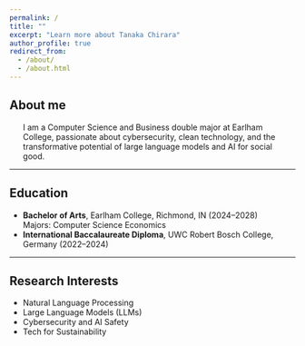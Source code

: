 ```yaml
---
permalink: /
title: ""
excerpt: "Learn more about Tanaka Chirara"
author_profile: true
redirect_from: 
  - /about/
  - /about.html
---
```


<h2>About me</h2>
<ul>
I am a Computer Science and Business double major at Earlham College, passionate about cybersecurity, clean technology, and the transformative potential of large language models and AI for social good.
</ul>

---

<h2>Education</h2>
<ul>
  <li><strong>Bachelor of Arts</strong>, Earlham College, Richmond, IN (2024–2028)<br>
  Majors: Computer Science Economics </li>
  <li><strong>International Baccalaureate Diploma</strong>, UWC Robert Bosch College, Germany (2022–2024)</li>
</ul>

---

<h2>Research Interests</h2>
<ul>
  <li>Natural Language Processing</li>
  <li>Large Language Models (LLMs)</li>
  <li>Cybersecurity and AI Safety</li>
  <li>Tech for Sustainability</li>
</ul>    
